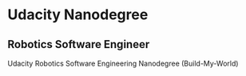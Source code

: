 # **Udacity Nanodegree**
## Robotics Software Engineer
Udacity Robotics 
Software Engineering Nanodegree (Build-My-World)
